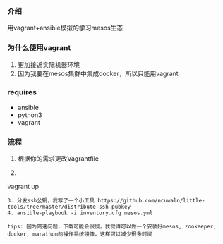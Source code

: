 ### 介绍

用vagrant+ansible模拟的学习mesos生态

### 为什么使用vagrant

1. 更加接近实际机器环境
2. 因为我要在mesos集群中集成docker，所以只能用vagrant


### requires


* ansible
* python3
* vagrant


### 流程

1. 根据你的需求更改Vagrantfile
2. ```
vagrant up
```
3. 分发ssh公钥，我写了一个小工具 https://github.com/ncuwaln/little-tools/tree/master/distribute-ssh-pubkey
4. ansible-playbook -i inventory.cfg mesos.yml

tips: 因为网速问题，下载可能会很慢，我觉得可以做一个安装好mesos, zookeeper, docker, marathon的操作系统镜像，这样可以减少很多时间
